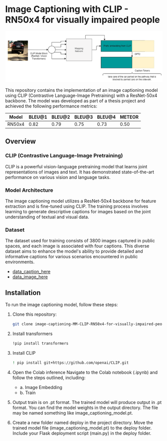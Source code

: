 # Image Captioning with CLIP - RN50x4 for visually impaired people

![CLIP](https://github.com/daffaalfajrii1/image-captioning-MM-CLIP-RN50x4/blob/main/architecture.png)

This repository contains the implementation of an image captioning model using CLIP (Contrastive Language-Image Pretraining) with a ResNet-50x4 backbone. The model was developed as part of a thesis project and achieved the following performance metrics:

| Model  | BLEU@1 | BLEU@2 | BLEU@3 | BLEU@4 | METEOR |
|--------|--------|--------|--------|--------|--------|
| RN50x4 | 0.82   | 0.79   | 0.75   | 0.73   | 0.50   |

## Overview

### CLIP (Contrastive Language-Image Pretraining)

CLIP is a powerful vision-language pretraining model that learns joint representations of images and text. It has demonstrated state-of-the-art performance on various vision and language tasks.

### Model Architecture

The image captioning model utilizes a ResNet-50x4 backbone for feature extraction and is fine-tuned using CLIP. The training process involves learning to generate descriptive captions for images based on the joint understanding of textual and visual data.

### Dataset

The dataset used for training consists of 3800 images captured in public spaces, and each image is associated with four captions. This diverse dataset aims to enhance the model's ability to provide detailed and informative captions for various scenarios encountered in public environments.
* [data_caption_here](https://drive.google.com/drive/u/0/folders/11tcspegZxbrwQnx9SnlCDcMXYPAbzR6V)
* [data_image_here](https://drive.google.com/drive/u/0/folders/1ZfstVhqay7GzZDOWTIEhcZCTRAJFE6LB)

## Installation

To run the image captioning model, follow these steps:

1. Clone this repository:

   ```bash
   git clone image-captioning-MM-CLIP-RN50x4-for-visually-impaired-people

2. Install transformers
   ```bash
   !pip install transformers

3. Install CLIP
   ```bash
   ! pip install git+https://github.com/openai/CLIP.git

4. Open the Colab inference 
   Navigate to the Colab notebook (.ipynb) and follow the steps outlined, including:
   * a. Image Embedding
   * b. Train

5. Output train is on .pt format. 
   The trained model will produce output in .pt format. You can find the model weights in the output directory. The file may be named something like image_captioning_model.pt.

6. Create a new folder named deploy in the project directory. 
   Move the trained model file (image_captioning_model.pt) to the deploy folder. Include your Flask deployment script (main.py) in the deploy folder.
